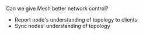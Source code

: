 Can we give Mesh better network control?

- Report node's understanding of topology to clients
- Sync nodes' understanding of topology

